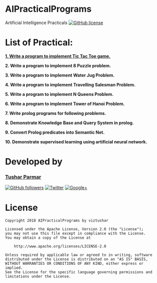# AIPracticalPrograms 
Artificial Intelligence Practicals [![GitHub license](https://img.shields.io/github/license/viztushar/AIPracticalPrograms.svg)](https://github.com/viztushar/AIPracticalPrograms/blob/master/LICENSE)

# List of Practical:

**[1. Write a program to implement Tic Tac Toe game.](https://github.com/viztushar/AIPractical/blob/master/Programs/tic-tac-toe-game.py)**

**2. Write a program to implement 8 Puzzle problem.**

**3. Write a program to implement Water Jug Problem.**

**4. Write a program to implement Travelling Salesman Problem.**

**5. Write a program to implement N Queens Problem.**

**6. Write a program to implement Tower of Hanoi Problem.**

**7. Write prolog programs for following problems.**

**8. Demonstrate Knowledge Base and Query System in prolog.**

**9. Convert Prolog predicates into Semantic Net.**

**10. Demonstrate supervised learning using artificial neural network.**

# Developed by

### [Tushar Parmar](https://github.com/viztushar/)

[![GitHub followers](https://img.shields.io/github/followers/espadrine.svg?style=social&label=Follow)](https://github.com/viztushar/)
[![Twitter](https://img.shields.io/twitter/url/https/github.com/viztushar.svg?style=social)](https://twitter.com/intent/tweet?text=Wow:&url=https://twitter.com/viztushar)
[![Google+](https://img.shields.io/badge/Follow-Google%2B-ea4335.svg)](https://plus.google.com/+viztushar)

License
=======
```
Copyright 2018 AIPracticalPrograms by viztushar

Licensed under the Apache License, Version 2.0 (the "License");
you may not use this file except in compliance with the License.
You may obtain a copy of the License at

    http://www.apache.org/licenses/LICENSE-2.0

Unless required by applicable law or agreed to in writing, software
distributed under the License is distributed on an "AS IS" BASIS,
WITHOUT WARRANTIES OR CONDITIONS OF ANY KIND, either express or implied.
See the License for the specific language governing permissions and
limitations under the License.
```